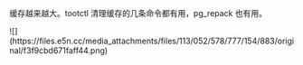 <p>缓存越来越大。tootctl 清理缓存的几条命令都有用，pg_repack 也有用。</p>
![](https://files.e5n.cc/media_attachments/files/113/052/578/777/154/883/original/f3f9cbd671faff44.png)